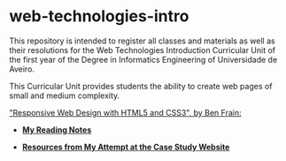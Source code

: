 # web-technologies-intro

This repository is intended to register all classes and materials as well as their resolutions for the Web Technologies Introduction Curricular Unit of the first year of the Degree in Informatics Engineering of Universidade de Aveiro.

This Curricular Unit provides students the ability to create web pages of small and medium complexity.



["Responsive Web Design with HTML5 and CSS3", by Ben Frain:](https://github.com/alexandradecarvalho/web-technologies-intro/tree/main/responsive-web-design)

* [**My Reading Notes**](https://github.com/alexandradecarvalho/web-technologies-intro/blob/main/responsive-web-design/responsive-web-design.md)

* [**Resources from My Attempt at the Case Study Website**](https://github.com/alexandradecarvalho/web-technologies-intro/tree/main/responsive-web-design/first-responsive-design) 
